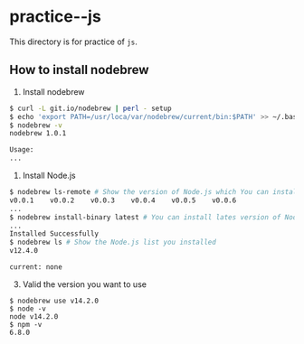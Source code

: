 # practice--js
This directory is for practice of ``js``.

## How to install nodebrew

1. Install nodebrew
```bash
$ curl -L git.io/nodebrew | perl - setup
$ echo 'export PATH=/usr/loca/var/nodebrew/current/bin:$PATH' >> ~/.bash_profile
$ nodebrew -v
nodebrew 1.0.1

Usage:
...
```

1. Install Node.js
```bash
$ nodebrew ls-remote # Show the version of Node.js which You can install
v0.0.1    v0.0.2    v0.0.3    v0.0.4    v0.0.5    v0.0.6
...
$ nodebrew install-binary latest # You can install lates version of Node.js
...
Installed Successfully
$ nodebrew ls # Show the Node.js list you installed
v12.4.0

current: none
```

3. Valid the version you want to use
```
$ nodebrew use v14.2.0
$ node -v
node v14.2.0
$ npm -v
6.8.0
```


